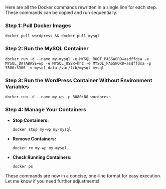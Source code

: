 Here are all the Docker commands rewritten in a single line for each step. These commands can be copied and run sequentially.

### Step 1: Pull Docker Images

```
docker pull wordpress && docker pull mysql
```

### Step 2: Run the MySQL Container

```
docker run -d --name my-mysql -e MYSQL_ROOT_PASSWORD=asdffdsa -e MYSQL_DATABASE=wp -e MYSQL_USER=hhz -e MYSQL_PASSWORD=asdffdsa -p 5500:3306 -v mysql_data:/var/lib/mysql mysql
```

### Step 3: Run the WordPress Container Without Environment Variables

```
docker run -d --name my-wp -p 8080:80 wordpress
```

### Step 4: Manage Your Containers

- **Stop Containers:**

  ```
  docker stop my-wp my-mysql
  ```

- **Remove Containers:**

  ```
  docker rm my-wp my-mysql
  ```

- **Check Running Containers:**

  ```
  docker ps
  ```

These commands are now in a concise, one-line format for easy execution. Let me know if you need further adjustments!
